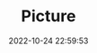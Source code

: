 ---
weight: 1
images:
- /images/edited/109.jpeg
title: Picture
date: 2022-10-24 22:59:53
tags:
- luminar
- work
---